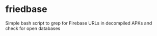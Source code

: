 # friedbase
Simple bash script to grep for Firebase URLs in decompiled APKs and check for open databases
